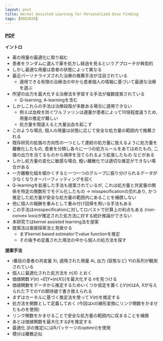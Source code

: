 ```yaml
---
layout: post
title: Kernel Assisted Learning for Personalized Dose Finding 
tags: [KDD2020]
---
```


### [PDF](https://dl.acm.org/doi/pdf/10.1145/3394486.3403048)
**イントロ**
- 薬の用量の最適化に取り組む
- 患者をランダムに選んで薬を処方し経過を見るというアプローチが典型的
- しかし最適な用量は患者の状態によって異なる
- 最近パーソナライズされた治療の推薦手法が注目されている
  - 適用できる有限の治療法の中から患者個人の情報に基づいて最適な治療を選ぶ
- 所望の出力を最大化する治療法を学習する手法が複数提案されている
  - Q-learning, A-learningを含む
- しかしこれらの手法は治療段階が多数ある場合に適用できない
  - 例えば血栓を防ぐワルファリンは適量が患者によって10倍程度違うため, 用量の推定が難しい
  - 処方量を間違えると大量出血を起こす
- このような場合, 個人の用量は状態に応じて安全な処方量の範囲内で推薦される
- 既存研究の拡張の方向性の一つとして連続の処方量に扱えるように処方量を離散化したもの, 患者を分類し各々に一つの処方ルールをあてはめたもの, 二値の出力を当てるものから順序を当てられるよう拡張したもの などがある
- しかし処方量の変化に敏感な場合, 粗い離散化では適切な推定ができない場合がある
- 一方離散化幅を細かくすると一つ一つのグループに振り分けられるデータが少なくなりオーバーフィッティングを招く
- Q-learningを拡張した手法も提案されているが, これは処方量と共変量の関係を特定の関数形でモデル化したもの -> misspecificationの恐れあり, かつ推定した処方量が安全な処方量の範囲内にあることを補償しない
- 他に個人の報酬を重みとして重み付け回帰を用いる手法もある
- この手法はmisspecificationに対してロバストで計算上の利点もある (non-convex loss)が推定された処方法に対する統計推論ができない
- 本研究ではkernel assisted learning法を提案
- 提案法は直接探索法と見做せる
  - まずkernel based estimatorでvalue functionを推定
  - その後予め定義された用法の中から個人の処方法を探す

**提案手法**
- i番目の患者の共変量 Xi, 適用された用量 Ai, 出力 (容態など) Yiの系列が観測されている
- 個人に最適化された処方法を 𝜋(𝑋) とおく
- 価値関数 𝑉(𝜋) =𝐸[𝑌∗{𝜋(𝑋)}]を最大化する 𝜋を見つける
- 価値関数をデータから推定するためいくつか仮定を置くと𝑉(𝜋)はA, Xが与えられた下でのYの期待値で書き換えられる
- まずはカーネルに基づく推定法を使って 𝑉(𝜋)を推定する
- 処方法を関数として定義しておく (今回はxの線形変換にリンク関数をかませたものを使用)
- リンク関数をかませることで安全な処方量の範囲内に収まることを補償
- あとは価値関数を最大化するβを推定する 
- 最適化 (βの推定)にはRパッケージのoptimr()を使用
- 積分は離散近似


